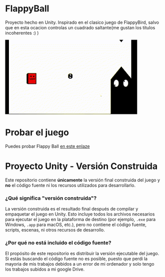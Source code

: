# FlappyBall
Proyecto hecho en Unity. Inspirado en el clasico juego de FlappyBird, salvo que en esta ocacion controlas un cuadrado saltante(me gustan los titulos incoherentes :) )

![Demostración del Juego](Assets/flappyball.gif)

# Probar el juego
Puedes probar Flappy Ball [en este enlaze](https://simmer.io/@Ephraim201/obviusly-flappyball)

# Proyecto Unity - Versión Construida

Este repositorio contiene **únicamente** la versión final construida del juego y **no** el código fuente ni los recursos utilizados para desarrollarlo.

### ¿Qué significa "versión construida"?
La versión construida es el resultado final después de compilar y empaquetar el juego en Unity. Esto incluye todos los archivos necesarios para ejecutar el juego en la plataforma de destino (por ejemplo, `.exe` para Windows, `.app` para macOS, etc.), pero no contiene el código fuente, scripts, escenas, ni otros recursos de desarrollo.

### ¿Por qué no está incluido el código fuente?
El propósito de este repositorio es distribuir la versión ejecutable del juego. Si estás buscando el código fuente no es posible, puesto que perdi la mayoria de mis trabajos debidos a un error de mi ordenador y solo tengo los trabajos subidos a mi google Drive.
